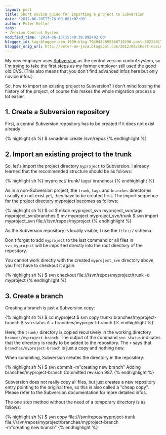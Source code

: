 ```yaml
---
layout: post
title: Short novice guide for importing a project to Subversion
date: '2012-08-28T17:26:00.001+02:00'
author: Peter Keller
tags:
- Version Control System
modified_time: '2014-06-13T15:49:39.892+02:00'
blogger_id: tag:blogger.com,1999:blog-7980432895360710298.post-3822301717428308450
blogger_orig_url: http://peter-on-java.blogspot.com/2012/08/short-novice-guide-for-importing.html
---
```


My new employer uses <a href="http://subversion.apache.org/">Subversion</a> as the central 
version control system, so I\'m trying to take the first steps as my former employer 
still used the good old CVS. (This also means that you don\'t find advanced infos 
here but only novice infos.)

So, how to import an existing project to Subversion? I don\'t mind loosing the 
history of the project, of course this makes the whole migration process a lot easier.

## 1. Create a Subversion repository

First, a central Subversion repository has to be created if it does not exist already:

{% highlight sh %} 
$ svnadmin create /svn/repos
{% endhighlight %} 

## 2. Import an existing project to the trunk

So, let\'s import the project directory `myproject` to Subversion. I already 
learned that the recommended structure should be as follows:

{% highlight sh %} 
myproject/
 trunk/
 tags/
 branches/
{% endhighlight %}

As in a non-Subversion project, the `trunk`, `tags` and `branches` directories 
usually do not exist yet, they have to be created first. The import sequence for the project directory myproject becomes as follows:

{% highlight sh %} 
$ cd <parent directory of the project directory myproject>
$ mkdir myproject_svn myproject_svn/tags myproject_svn/branches
$ mv myproject myproject_svn/trunk
$ svn import myproject_svn file:///svn/repos/myproject
{% endhighlight %}

As the Subversion repository is locally visible, I use the `file://` schema.

Don\'t forget to add `myproject` to the last command or all files in `svn_myproject` 
will be imported directly into the root directory of the repository.

You cannot work directly with the created `myproject_svn` directory above, 
you first have to checkout it again:

{% highlight sh %} 
$ svn checkout file:///svn/repos/myproject/trunk -d myproject
{% endhighlight %}

## 3. Create a branch

Creating a branch is just a Subversion copy:

{% highlight sh %} 
$ cd myproject
$ svn copy trunk/ branches/myproject-branch
$ svn status
A + branches/myproject-branch
{% endhighlight %}

Here, the `trunk/` directory is copied recursively in the working 
directory `brances/myproject-branch`. The output of the command `svn status` 
indicates that the directory is ready to be added to the repository. 
The `+` says that `branches/myproject-branch` is just a copy and nothing new.

When commiting, Subversion creates the directory in the repository:

{% highlight sh %} 
$ svn commit -m"creating new branch"
Adding     branches/myproject-branch
Committed revision 987.
{% endhighlight %}

Subversion does not really copy all files, but just creates a new repository 
entry pointing to the original tree, so this is also called a "cheap copy". 
Please refer to the Subversion documentation for more detailed infos.

The one step method without the need of a temporary directory is as follows:

{% highlight sh %} 
$ svn copy file:///svn/repos/myproject-trunk \
 file:///svn/repos/myproject/branches/myproject-branch \
 -m"creating new branch"
{% endhighlight %}

